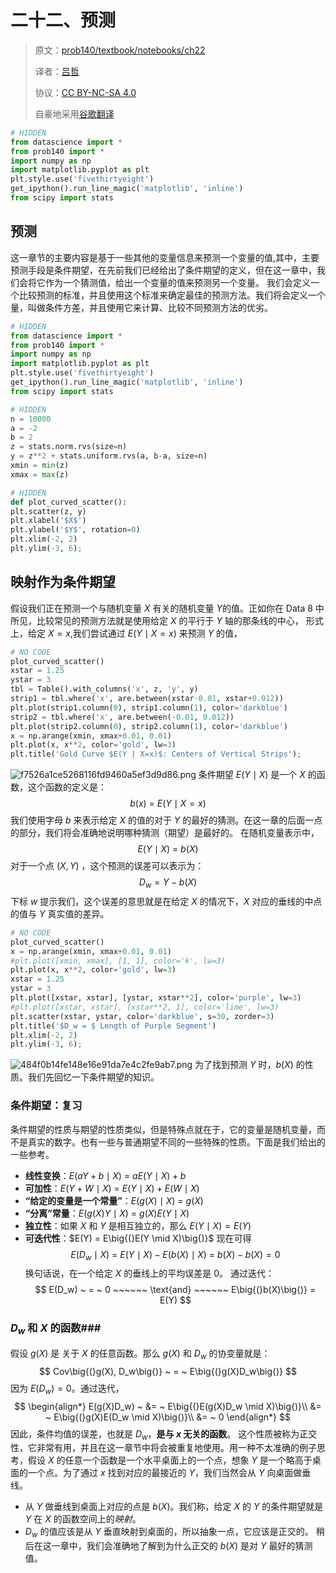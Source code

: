 # 二十二、预测 

> 原文：[prob140/textbook/notebooks/ch22](https://nbviewer.jupyter.org/github/prob140/textbook/tree/gh-pages/notebooks/Chapter_22/) 
> 
> 译者：[吕哲](https://github.com/lvzhetx) 
> 
> 协议：[CC BY-NC-SA 4.0](http://creativecommons.org/licenses/by-nc-sa/4.0/) 
> 
> 自豪地采用[谷歌翻译](https://translate.google.cn/) 

```py 
# HIDDEN 
from datascience import * 
from prob140 import * 
import numpy as np 
import matplotlib.pyplot as plt 
plt.style.use('fivethirtyeight') 
get_ipython().run_line_magic('matplotlib', 'inline') 
from scipy import stats 
``` 
## 预测 ## 
这一章节的主要内容是基于一些其他的变量信息来预测一个变量的值,其中，主要预测手段是条件期望，在先前我们已经给出了条件期望的定义，但在这一章中，我们会将它作为一个猜测值，给出一个变量的值来预测另一个变量。 
我们会定义一个比较预测的标准，并且使用这个标准来确定最佳的预测方法。我们将会定义一个量，叫做条件方差，并且使用它来计算、比较不同预测方法的优劣。 
```py 
# HIDDEN 
from datascience import * 
from prob140 import * 
import numpy as np 
import matplotlib.pyplot as plt 
plt.style.use('fivethirtyeight') 
get_ipython().run_line_magic('matplotlib', 'inline') 
from scipy import stats 
``` 
```py 
# HIDDEN 
n = 10000 
a = -2 
b = 2 
z = stats.norm.rvs(size=n) 
y = z**2 + stats.uniform.rvs(a, b-a, size=n) 
xmin = min(z) 
xmax = max(z) 
``` 
```py 
# HIDDEN 
def plot_curved_scatter(): 
plt.scatter(z, y) 
plt.xlabel('$X$') 
plt.ylabel('$Y$', rotation=0) 
plt.xlim(-2, 2) 
plt.ylim(-3, 6); 
``` 
## 映射作为条件期望 ## 
假设我们正在预测一个与随机变量 $X$ 有关的随机变量 $Y$的值。正如你在 Data 8 中所见，比较常见的预测方法就是使用给定 $X$ 的平行于 $Y$ 轴的那条线的中心， 
形式上，给定 $X = x$,我们尝试通过 $E(Y \mid X=x)$ 来预测 $Y$ 的值， 
```py 
# NO CODE 
plot_curved_scatter() 
xstar = 1.25 
ystar = 3 
tbl = Table().with_columns('x', z, 'y', y) 
strip1 = tbl.where('x', are.between(xstar-0.01, xstar+0.012)) 
plt.plot(strip1.column(0), strip1.column(1), color='darkblue') 
strip2 = tbl.where('x', are.between(-0.01, 0.012)) 
plt.plot(strip2.column(0), strip2.column(1), color='darkblue') 
x = np.arange(xmin, xmax+0.01, 0.01) 
plt.plot(x, x**2, color='gold', lw=3) 
plt.title('Gold Curve $E(Y | X=x)$: Centers of Vertical Strips'); 
``` 
![f7526a1ce5268116fd9460a5ef3d9d86.png](evernotecid://F17AA07F-4B92-4CD6-BE14-895C982E4266/appyinxiangcom/20602204/ENResource/p84) 
条件期望 $E(Y \mid X)$ 是一个 $X$ 的函数，这个函数的定义是： 
$$ 
b(x) ~ = ~ E(Y \mid X = x) 
$$ 
我们使用字母 $b$ 来表示给定 $X$ 的值的对于 $Y$ 的最好的猜测。在这一章的后面一点的部分，我们将会准确地说明哪种猜测（期望）是最好的。 
在随机变量表示中， 
$$ 
E(Y \mid X) ~ = ~ b(X) 
$$ 
对于一个点 $(X, Y)$ ，这个预测的误差可以表示为： 
$$ 
D_w = Y - b(X) 
$$ 
下标 $w$ 提示我们，这个误差的意思就是在给定 $X$ 的情况下，$X$ 对应的垂线的中点的值与 $Y$ 真实值的差异。 
```py 
# NO CODE 
plot_curved_scatter() 
x = np.arange(xmin, xmax+0.01, 0.01) 
#plt.plot([xmin, xmax], [1, 1], color='k', lw=3) 
plt.plot(x, x**2, color='gold', lw=3) 
xstar = 1.25 
ystar = 3 
plt.plot([xstar, xstar], [ystar, xstar**2], color='purple', lw=3) 
#plt.plot([xstar, xstar], [xstar**2, 1], color='lime', lw=3) 
plt.scatter(xstar, ystar, color='darkblue', s=30, zorder=3) 
plt.title('$D_w = $ Length of Purple Segment') 
plt.xlim(-2, 2) 
plt.ylim(-3, 6); 
``` 
![484f0b14fe148e16e91da7e4c2fe9ab7.png](evernotecid://F17AA07F-4B92-4CD6-BE14-895C982E4266/appyinxiangcom/20602204/ENResource/p85) 
为了找到预测 $Y$ 时，$b(X)$ 的性质。我们先回忆一下条件期望的知识。 
### 条件期望：复习 ### 
条件期望的性质与期望的性质类似，但是特殊点就在于，它的变量是随机变量，而不是真实的数字。也有一些与普通期望不同的一些特殊的性质。下面是我们给出的一些参考。 
- **线性变换**：$E(aY + b \mid X) ~ = ~ aE(Y \mid X) + b$ 
- **可加性**：$E(Y + W \mid X) ~ = ~ E(Y \mid X) + E(W \mid X)$ 
- **“给定的变量是一个常量”**：$E(g(X) \mid X) ~ = ~ g(X)$ 
- **“分离”常量**：$E(g(X)Y \mid X) ~ = ~ g(X)E(Y \mid X)$ 
- **独立性**：如果 $X$ 和 $Y$ 是相互独立的，那么 $E(Y \mid X) = E(Y)$ 
- **可迭代性**：$E(Y) = E\big{(}E(Y \mid X)\big{)}$ 
现在可得 
$$ 
E(D_w \mid X) ~ = ~ E(Y \mid X) - E(b(X) \mid X) ~ = ~ b(X) - b(X) = 0 
$$ 
换句话说，在一个给定 $X$ 的垂线上的平均误差是 0。 
通过迭代： 
$$ 
E(D_w) ~ = ~ 0 ~~~~~~ \text{and} ~~~~~~ E\big{(}b(X)\big{)} = E(Y) 
$$ 
### $D_w$ 和 $X$ 的函数### 
假设 $g(X)$ 是 关于 $X$ 的任意函数。那么 $g(X)$ 和 $D_w$ 的协变量就是： 
$$ 
Cov\big{(}g(X), D_w\big{)} ~ = ~ E\big{(}g(X)D_w\big{)} 
$$ 
因为 $E(D_w) = 0$。通过迭代， 
$$ 
\begin{align*} 
E(g(X)D_w) ~ &= ~ E\big{(}E(g(X)D_w \mid X)\big{)}\\ 
&= ~ E\big{(}g(X)E(D_w \mid X)\big{)}\\ 
&= ~ 0 
\end{align*} 
$$ 
因此，条件均值的误差，也就是 $D_w$，**是与 $x$ 无关的函数**。 
这个性质被称为正交性，它非常有用，并且在这一章节中将会被重复地使用。用一种不太准确的例子思考，假设 $X$ 的任意一个函数是一个水平桌面上的一个点，想象 $Y$ 是一个略高于桌面的一个点。为了通过 $x$ 找到对应的最接近的 $Y$，我们当然会从 $Y$ 向桌面做垂线。 
- 从 $Y$ 做垂线到桌面上对应的点是 $b(X)$。我们称，给定 $X$ 的 $Y$ 的条件期望就是 $Y$ 在 $X$ 的函数空间上的*映射*。 
- $D_w$ 的值应该是从 $Y$ 垂直映射到桌面的，所以抽象一点，它应该是正交的。 
稍后在这一章中，我们会准确地了解到为什么正交的 $b(X)$ 是对 $Y$ 最好的猜测值。 
